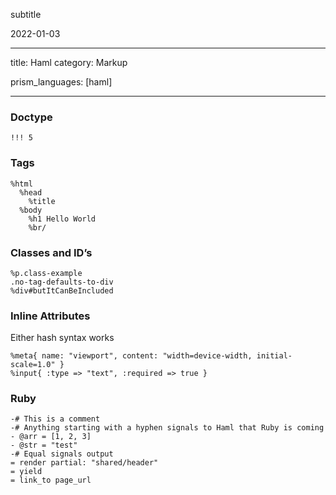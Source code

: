 subtitle

2022-01-03

------------------------------------------------------------------------

title: Haml category: Markup

prism\_languages: \[haml\]

------------------------------------------------------------------------

### Doctype

    !!! 5

### Tags

    %html
      %head
        %title
      %body
        %h1 Hello World
        %br/

### Classes and ID’s

    %p.class-example
    .no-tag-defaults-to-div
    %div#butItCanBeIncluded

### Inline Attributes

Either hash syntax works

    %meta{ name: "viewport", content: "width=device-width, initial-scale=1.0" }
    %input{ :type => "text", :required => true }

### Ruby

    -# This is a comment
    -# Anything starting with a hyphen signals to Haml that Ruby is coming
    - @arr = [1, 2, 3]
    - @str = "test"
    -# Equal signals output
    = render partial: "shared/header"
    = yield
    = link_to page_url
